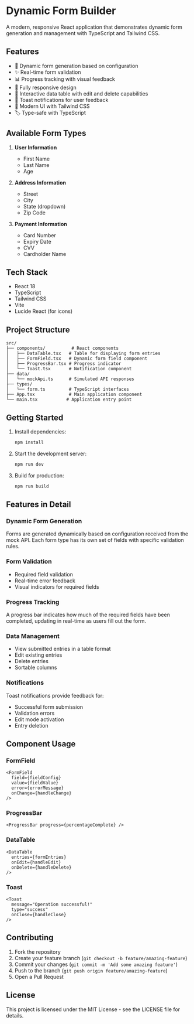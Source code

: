 # Dynamic Form Builder

A modern, responsive React application that demonstrates dynamic form generation and management with TypeScript and Tailwind CSS.

## Features

- 🔄 Dynamic form generation based on configuration
- ✨ Real-time form validation
- 📊 Progress tracking with visual feedback
- 📱 Fully responsive design
- 🎯 Interactive data table with edit and delete capabilities
- 🔔 Toast notifications for user feedback
- 🎨 Modern UI with Tailwind CSS
- 🏷️ Type-safe with TypeScript

## Available Form Types

1. **User Information**
   - First Name
   - Last Name
   - Age

2. **Address Information**
   - Street
   - City
   - State (dropdown)
   - Zip Code

3. **Payment Information**
   - Card Number
   - Expiry Date
   - CVV
   - Cardholder Name

## Tech Stack

- React 18
- TypeScript
- Tailwind CSS
- Vite
- Lucide React (for icons)

## Project Structure

```
src/
├── components/          # React components
│   ├── DataTable.tsx   # Table for displaying form entries
│   ├── FormField.tsx   # Dynamic form field component
│   ├── ProgressBar.tsx # Progress indicator
│   └── Toast.tsx       # Notification component
├── data/
│   └── mockApi.ts      # Simulated API responses
├── types/
│   └── form.ts         # TypeScript interfaces
├── App.tsx             # Main application component
└── main.tsx           # Application entry point
```

## Getting Started

1. Install dependencies:
   ```bash
   npm install
   ```

2. Start the development server:
   ```bash
   npm run dev
   ```

3. Build for production:
   ```bash
   npm run build
   ```

## Features in Detail

### Dynamic Form Generation
Forms are generated dynamically based on configuration received from the mock API. Each form type has its own set of fields with specific validation rules.

### Form Validation
- Required field validation
- Real-time error feedback
- Visual indicators for required fields

### Progress Tracking
A progress bar indicates how much of the required fields have been completed, updating in real-time as users fill out the form.

### Data Management
- View submitted entries in a table format
- Edit existing entries
- Delete entries
- Sortable columns

### Notifications
Toast notifications provide feedback for:
- Successful form submission
- Validation errors
- Edit mode activation
- Entry deletion

## Component Usage

### FormField
```tsx
<FormField
  field={fieldConfig}
  value={fieldValue}
  error={errorMessage}
  onChange={handleChange}
/>
```

### ProgressBar
```tsx
<ProgressBar progress={percentageComplete} />
```

### DataTable
```tsx
<DataTable
  entries={formEntries}
  onEdit={handleEdit}
  onDelete={handleDelete}
/>
```

### Toast
```tsx
<Toast
  message="Operation successful!"
  type="success"
  onClose={handleClose}
/>
```

## Contributing

1. Fork the repository
2. Create your feature branch (`git checkout -b feature/amazing-feature`)
3. Commit your changes (`git commit -m 'Add some amazing feature'`)
4. Push to the branch (`git push origin feature/amazing-feature`)
5. Open a Pull Request

## License

This project is licensed under the MIT License - see the LICENSE file for details.
